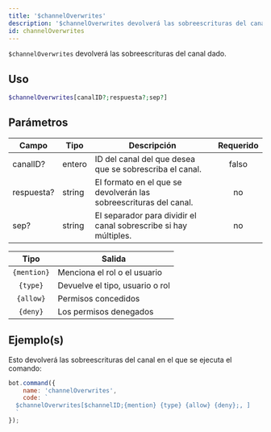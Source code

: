 ```yaml
---
title: '$channelOverwrites'
description: '$channelOverwrites devolverá las sobreescrituras del canal dado.'
id: channelOverwrites
---
```


`$channelOverwrites` devolverá las sobreescrituras del canal dado.

## Uso

```php
$channelOverwrites[canalID?;respuesta?;sep?]
```

## Parámetros

| Campo      | Tipo   | Descripción                                                       | Requerido |
| ---------- | ------ | ----------------------------------------------------------------- |:---------:|
| canalID?   | entero | ID del canal del que desea que se sobrescriba el canal.           |   falso   |
| respuesta? | string | El formato en el que se devolverán las sobreescrituras del canal. |    no     |
| sep?       | string | El separador para dividir el canal sobrescribe si hay múltiples.  |    no     |

|    Tipo     | Salida                          |
|:-----------:| ------------------------------- |
| `{mention}` | Menciona el rol o el usuario    |
|  `{type}`   | Devuelve el tipo, usuario o rol |
|  `{allow}`  | Permisos concedidos             |
|  `{deny}`   | Los permisos denegados          |

## Ejemplo(s)

Esto devolverá las sobreescrituras del canal en el que se ejecuta el comando:

```javascript
bot.command({
    name: 'channelOverwrites',
    code: `
  $channelOverwrites[$channelID;{mention} {type} {allow} {deny};, ]
  `
});
```